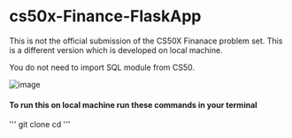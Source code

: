 # cs50x-Finance-FlaskApp

This is not the official submission of the CS50X Finanace problem set.
This is a different version which is developed on local machine.

You do not need to import SQL module from CS50.

![image](https://user-images.githubusercontent.com/38485662/199548453-f183d633-5616-4539-87af-9229c5fcd7ae.png)

#### To run this on local machine run these commands in your terminal
'''
git clone <repo url>
cd <repo name>
'''
